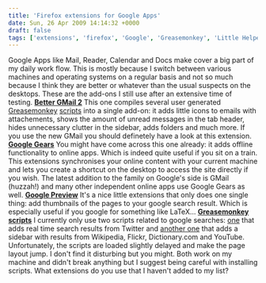 ```yaml
---
title: 'Firefox extensions for Google Apps'
date: Sun, 26 Apr 2009 14:14:32 +0000
draft: false
tags: ['extensions', 'firefox', 'Google', 'Greasemonkey', 'Little Helpers', 'Net', 'scripts']
---
```


Google Apps like Mail, Reader, Calendar and Docs make cover a big part of my daily work flow. This is mostly because I switch between various machines and operating systems on a regular basis and not so much because I think they are better or whatever than the usual suspects on the desktops. These are the add-ons I still use after an extensive time of testing. [**Better GMail 2**](http://lifehacker.com/software/exclusive-lifehacker-download/better-gmail-2-firefox-extension-for-new-gmail-320618.php) This one compiles several user generated [Greasemonkey](https://addons.mozilla.org/firefox/748/) [scripts](http://userscripts.org) into a single add-on: it adds little icons to emails with attachements, shows the amount of unread messages in the tab header, hides unnecessary clutter in the sidebar, adds folders and much more. If you use the new GMail you should definetely have a look at this extension. [**Google Gears**](http://gears.google.com/) You might have come across this one already: it adds offline functionality to online apps. Which is indeed quite useful if you sit on a train. This extensions synchronises your online content with your current machine and lets you create a shortcut on the desktop to access the site directly if you wish. The latest addition to the family on Google's side is GMail (huzzah!) and many other independent online apps use Google Gears as well. [**Google Preview**](https://addons.mozilla.org/en-US/firefox/addon/189) It's a nice little extensions that only does one single thing: add thumbnails of the pages to your google search result. Which is especially useful if you google for something like LaTeX... [**Greasemonkey**](https://addons.mozilla.org/firefox/748/)  [**scripts**](http://userscripts.org) I currently only use two scripts related to google searches: [one](http://userscripts.org/scripts/show/43451) that adds real time search results from Twitter and [another one](http://userscripts.org/scripts/show/44397) that adds a sidebar with results from Wikipedia, Flickr, Dictionary.com and YouTube. Unfortunately, the scripts are loaded slightly delayed and make the page layout jump. I don't find it disturbing but you might. Both work on my machine and didn't break anything but I suggest being careful with installing scripts. What extensions do you use that I haven't added to my list?